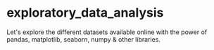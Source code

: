 # exploratory_data_analysis
Let's explore the different datasets available online with the power of pandas, matplotlib, seaborn, numpy &amp; other libraries.
